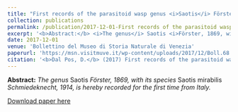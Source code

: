 ```yaml
---
title: "First records of the parasitoid wasp genus <i>Saotis</i> Förster, 1869 for Italy (Hymenoptera, Ichneumoindae, Ctenopelmatinae, Mesoleiini)"
collection: publications
permalink: /publication/2017-12-01-First records of the parasitoid wasp genus <i>Saotis</i> Förster, 1869 for Italy (Hymenoptera, Ichneumoindae, Ctenopelmatinae, Mesoleiini)
excerpt: '<b>Abstract:</b> <i>The genus</i> Saotis <i>Förster, 1869, with its species</i> Saotis mirabilis <i>Schmiedeknecht, 1914, is hereby recorded for the first time from Italy.</i>'
date: 2017-12-01
venue: 'Bollettino del Museo di Storia Naturale di Venezia'
paperurl: 'https://msn.visitmuve.it/wp-content/uploads/2017/12/Boll.68.2017.7.pdf'
citation: '<b>Dal Pos, D.</b> (2017) First records of the parasitoid wasp genus <i>Saotis</i> Förster, 1869 for Italy (Hymenoptera, Ichneumoindae, Ctenopelmatinae, Mesoleiini). <i>Bollettino del Museo di Storia Naturale di Venezia</i>, 68: 59–62.'
---
```

<b>Abstract:</b> <i>The genus</i> Saotis <i>Förster, 1869, with its species</i> Saotis mirabilis <i>Schmiedeknecht, 1914, is hereby recorded for the first time from Italy.</i>

[Download paper here](https://msn.visitmuve.it/wp-content/uploads/2017/12/Boll.68.2017.7.pdf)
